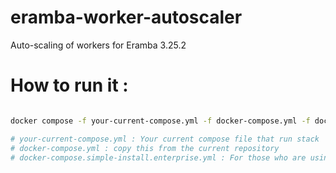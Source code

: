 # eramba-worker-autoscaler
Auto-scaling of workers for Eramba 3.25.2

# How to run it :

```bash

docker compose -f your-current-compose.yml -f docker-compose.yml -f docker-compose.simple-install.enterprise.yml up -d  --build

# your-current-compose.yml : Your current compose file that run stack 
# docker-compose.yml : copy this from the current repository 
# docker-compose.simple-install.enterprise.yml : For those who are using ERAMBA enterprise. 
```
